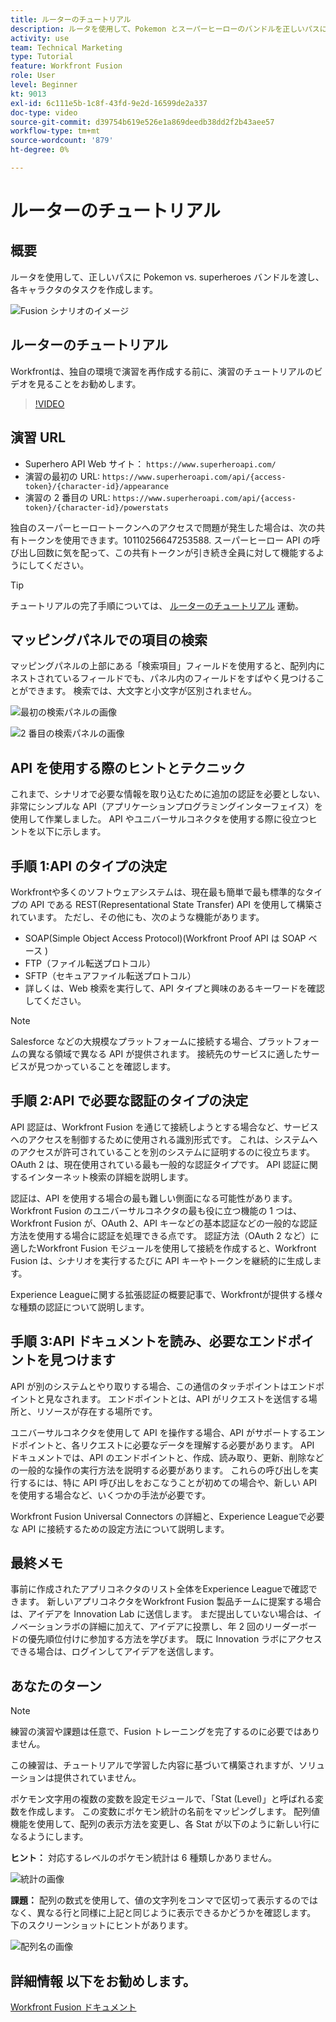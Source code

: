 ```yaml
---
title: ルーターのチュートリアル
description: ルータを使用して、Pokemon とスーパーヒーローのバンドルを正しいパスに渡す方法を学びます。 [!DNL Adobe Workfront Fusion].
activity: use
team: Technical Marketing
type: Tutorial
feature: Workfront Fusion
role: User
level: Beginner
kt: 9013
exl-id: 6c111e5b-1c8f-43fd-9e2d-16599de2a337
doc-type: video
source-git-commit: d39754b619e526e1a869deedb38dd2f2b43aee57
workflow-type: tm+mt
source-wordcount: '879'
ht-degree: 0%

---
```


# ルーターのチュートリアル

## 概要

ルータを使用して、正しいパスに Pokemon vs. superheroes バンドルを渡し、各キャラクタのタスクを作成します。

![Fusion シナリオのイメージ](assets/universal-connectors-and-routing-2.png)

## ルーターのチュートリアル

Workfrontは、独自の環境で演習を再作成する前に、演習のチュートリアルのビデオを見ることをお勧めします。

>[!VIDEO](https://video.tv.adobe.com/v/335272/?quality=12)

## 演習 URL

* Superhero API Web サイト： `https://www.superheroapi.com/`
* 演習の最初の URL: `https://www.superheroapi.com/api/{access-token}/{character-id}/appearance`
* 演習の 2 番目の URL: `https://www.superheroapi.com/api/{access-token}/{character-id}/powerstats`

独自のスーパーヒーロートークンへのアクセスで問題が発生した場合は、次の共有トークンを使用できます。10110256647253588. スーパーヒーロー API の呼び出し回数に気を配って、この共有トークンが引き続き全員に対して機能するようにしてください。

>[!TIP]
>
>チュートリアルの完了手順については、 [ルーターのチュートリアル](https://experienceleague.adobe.com/docs/workfront-learn/tutorials-workfront/fusion/exercises/routers.html?lang=en) 運動。


## マッピングパネルでの項目の検索

マッピングパネルの上部にある「検索項目」フィールドを使用すると、配列内にネストされているフィールドでも、パネル内のフィールドをすばやく見つけることができます。 検索では、大文字と小文字が区別されません。

![最初の検索パネルの画像](assets/universal-connectors-and-routing-3.png)

![2 番目の検索パネルの画像](assets/universal-connectors-and-routing-4.png)

## API を使用する際のヒントとテクニック

これまで、シナリオで必要な情報を取り込むために追加の認証を必要としない、非常にシンプルな API（アプリケーションプログラミングインターフェイス）を使用して作業しました。 API やユニバーサルコネクタを使用する際に役立つヒントを以下に示します。

## 手順 1:API のタイプの決定

Workfrontや多くのソフトウェアシステムは、現在最も簡単で最も標準的なタイプの API である REST(Representational State Transfer) API を使用して構築されています。 ただし、その他にも、次のような機能があります。

* SOAP(Simple Object Access Protocol)(Workfront Proof API は SOAP ベース )
* FTP（ファイル転送プロトコル）
* SFTP（セキュアファイル転送プロトコル）
* 詳しくは、Web 検索を実行して、API タイプと興味のあるキーワードを確認してください。

>[!NOTE]
>
>Salesforce などの大規模なプラットフォームに接続する場合、プラットフォームの異なる領域で異なる API が提供されます。 接続先のサービスに適したサービスが見つかっていることを確認します。

## 手順 2:API で必要な認証のタイプの決定

API 認証は、Workfront Fusion を通じて接続しようとする場合など、サービスへのアクセスを制御するために使用される識別形式です。 これは、システムへのアクセスが許可されていることを別のシステムに証明するのに役立ちます。 OAuth 2 は、現在使用されている最も一般的な認証タイプです。 API 認証に関するインターネット検索の詳細を説明します。

認証は、API を使用する場合の最も難しい側面になる可能性があります。 Workfront Fusion のユニバーサルコネクタの最も役に立つ機能の 1 つは、Workfront Fusion が、OAuth 2、API キーなどの基本認証などの一般的な認証方法を使用する場合に認証を処理できる点です。 認証方法（OAuth 2 など）に適したWorkfront Fusion モジュールを使用して接続を作成すると、Workfront Fusion は、シナリオを実行するたびに API キーやトークンを継続的に生成します。

Experience Leagueに関する拡張認証の概要記事で、Workfrontが提供する様々な種類の認証について説明します。

## 手順 3:API ドキュメントを読み、必要なエンドポイントを見つけます

API が別のシステムとやり取りする場合、この通信のタッチポイントはエンドポイントと見なされます。 エンドポイントとは、API がリクエストを送信する場所と、リソースが存在する場所です。

ユニバーサルコネクタを使用して API を操作する場合、API がサポートするエンドポイントと、各リクエストに必要なデータを理解する必要があります。 API ドキュメントでは、API のエンドポイントと、作成、読み取り、更新、削除などの一般的な操作の実行方法を説明する必要があります。 これらの呼び出しを実行するには、特に API 呼び出しをおこなうことが初めての場合や、新しい API を使用する場合など、いくつかの手法が必要です。

Workfront Fusion Universal Connectors の詳細と、Experience Leagueで必要な API に接続するための設定方法について説明します。

## 最終メモ

事前に作成されたアプリコネクタのリスト全体をExperience Leagueで確認できます。 新しいアプリコネクタをWorkfront Fusion 製品チームに提案する場合は、アイデアを Innovation Lab に送信します。 まだ提出していない場合は、イノベーションラボの詳細に加えて、アイデアに投票し、年 2 回のリーダーボードの優先順位付けに参加する方法を学びます。 既に Innovation ラボにアクセスできる場合は、ログインしてアイデアを送信します。

## あなたのターン

>[!NOTE]
>
>練習の演習や課題は任意で、Fusion トレーニングを完了するのに必要ではありません。

この練習は、チュートリアルで学習した内容に基づいて構築されますが、ソリューションは提供されていません。

ポケモン文字用の複数の変数を設定モジュールで、「Stat (Level)」と呼ばれる変数を作成します。 この変数にポケモン統計の名前をマッピングします。 配列値機能を使用して、配列の表示方法を変更し、各 Stat が以下のように新しい行になるようにします。

**ヒント：** 対応するレベルのポケモン統計は 6 種類しかありません。

![統計の画像](assets/universal-connectors-and-routing-5.png)

**課題：** 配列の数式を使用して、値の文字列をコンマで区切って表示するのではなく、異なる行と同様に上記と同じように表示できるかどうかを確認します。 下のスクリーンショットにヒントがあります。

![配列名の画像](assets/universal-connectors-and-routing-6.png)

## 詳細情報 以下をお勧めします。

[Workfront Fusion ドキュメント](https://experienceleague.adobe.com/docs/workfront/using/adobe-workfront-fusion/workfront-fusion-2.html?lang=en)
